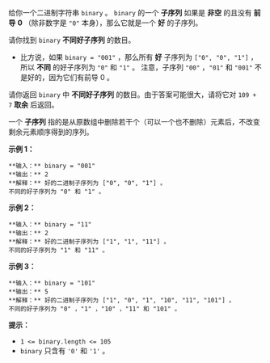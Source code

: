 给你一个二进制字符串 `binary` 。 `binary` 的一个 **子序列**  如果是 **非空**  的且没有 **前导**   **0**
（除非数字是 `"0"` 本身），那么它就是一个 **好**  的子序列。

请你找到 `binary`  **不同好子序列**  的数目。

  * 比方说，如果 `binary = "001"` ，那么所有 **好**  子序列为 `["0", "0", "1"]` ，所以 **不同**  的好子序列为 `"0"` 和 `"1"` 。 注意，子序列 `"00"` ，`"01"` 和 `"001"` 不是好的，因为它们有前导 0 。

请你返回 `binary` 中  **不同好子序列**  的数目。由于答案可能很大，请将它对 `109 + 7`  **取余** 后返回。

一个 **子序列**  指的是从原数组中删除若干个（可以一个也不删除）元素后，不改变剩余元素顺序得到的序列。



**示例 1：**

    
    
    **输入：** binary = "001"
    **输出：** 2
    **解释：** 好的二进制子序列为 ["0", "0", "1"] 。
    不同的好子序列为 "0" 和 "1" 。
    

**示例 2：**

    
    
    **输入：** binary = "11"
    **输出：** 2
    **解释：** 好的二进制子序列为 ["1", "1", "11"] 。
    不同的好子序列为 "1" 和 "11" 。

**示例 3：**

    
    
    **输入：** binary = "101"
    **输出：** 5
    **解释：** 好的二进制子序列为 ["1", "0", "1", "10", "11", "101"] 。
    不同的好子序列为 "0" ，"1" ，"10" ，"11" 和 "101" 。
    



**提示：**

  * `1 <= binary.length <= 105`
  * `binary` 只含有 `'0'` 和 `'1'` 。


